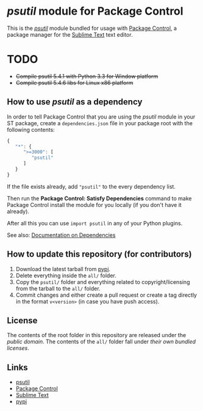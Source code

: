 # *psutil* module for Package Control

This is the *[psutil](https://github.com/giampaolo/psutil)* module
bundled for usage with [Package Control](http://packagecontrol.io/),
a package manager
for the [Sublime Text](http://sublimetext.com/) text editor.


# TODO 
- ~~Compile psutil 5.4.1 with Python 3.3 for Window platform~~
- ~~Compile psutil 5.4.6 libs for Linux x86 platform~~


## How to use *psutil* as a dependency

In order to tell Package Control
that you are using the *psutil* module
in your ST package,
create a `dependencies.json` file
in your package root
with the following contents:

```js
{
   "*": {
      ">=3000": [
         "psutil"
      ]
   }
}
```

If the file exists already,
add `"psutil"` to the every dependency list.

Then run the **Package Control: Satisfy Dependencies** command
to make Package Control
install the module for you locally
(if you don't have it already).

After all this
you can use `import psutil`
in any of your Python plugins.

See also:
[Documentation on Dependencies](https://packagecontrol.io/docs/dependencies)


## How to update this repository (for contributors)

1. Download the latest tarball
   from [pypi](https://pypi.python.org).
2. Delete everything inside the `all/` folder.
3. Copy the `psutil/` folder
   and everything related to copyright/licensing
   from the tarball
   to the `all/` folder.
4. Commit changes
   and either create a pull request
   or create a tag directly
   in the format `v<version>`
   (in case you have push access).


## License

The contents of the root folder
in this repository
are released
under the *public domain*.
The contents of the `all/` folder
fall under *their own bundled licenses*.

## Links

- [psutil](https://github.com/giampaolo/psutil)
- [Package Control](http://packagecontrol.io/)
- [Sublime Text](http://sublimetext.com/)
- [pypi](https://pypi.python.org/pypi/psutil)
